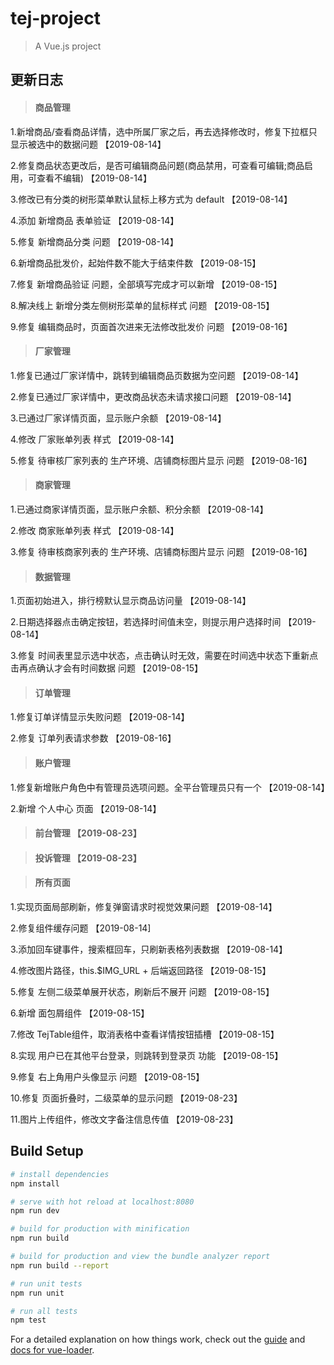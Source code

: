 # tej-project

> A Vue.js project

## 更新日志

> #### 商品管理

1.新增商品/查看商品详情，选中所属厂家之后，再去选择修改时，修复下拉框只显示被选中的数据问题   【2019-08-14】

2.修复商品状态更改后，是否可编辑商品问题(商品禁用，可查看可编辑;商品启用，可查看不编辑)  【2019-08-14】

3.修改已有分类的树形菜单默认鼠标上移方式为 default 【2019-08-14】

4.添加 新增商品 表单验证 【2019-08-14】

5.修复 新增商品分类 问题 【2019-08-14】

6.新增商品批发价，起始件数不能大于结束件数  【2019-08-15】

7.修复 新增商品验证 问题，全部填写完成才可以新增 【2019-08-15】

8.解决线上 新增分类左侧树形菜单的鼠标样式 问题 【2019-08-15】

9.修复 编辑商品时，页面首次进来无法修改批发价 问题 【2019-08-16】

> #### 厂家管理

1.修复已通过厂家详情中，跳转到编辑商品页数据为空问题 【2019-08-14】

2.修复已通过厂家详情中，更改商品状态未请求接口问题 【2019-08-14】

3.已通过厂家详情页面，显示账户余额 【2019-08-14】

4.修改 厂家账单列表 样式 【2019-08-14】

5.修复 待审核厂家列表的 生产环境、店铺商标图片显示 问题 【2019-08-16】

> #### 商家管理

1.已通过商家详情页面，显示账户余额、积分余额 【2019-08-14】

2.修改 商家账单列表 样式 【2019-08-14】

3.修复 待审核商家列表的 生产环境、店铺商标图片显示 问题 【2019-08-16】

> #### 数据管理

1.页面初始进入，排行榜默认显示商品访问量 【2019-08-14】

2.日期选择器点击确定按钮，若选择时间值未空，则提示用户选择时间 【2019-08-14】

3.修复 时间表里显示选中状态，点击确认时无效，需要在时间选中状态下重新点击再点确认才会有时间数据 问题  【2019-08-15】

> #### 订单管理

1.修复订单详情显示失败问题 【2019-08-14】

2.修复 订单列表请求参数 【2019-08-16】

> #### 账户管理

1.修复新增账户角色中有管理员选项问题。全平台管理员只有一个 【2019-08-14】

2.新增 个人中心 页面 【2019-08-14】

> #### 前台管理  【2019-08-23】

> #### 投诉管理  【2019-08-23】


> #### 所有页面

1.实现页面局部刷新，修复弹窗请求时视觉效果问题 【2019-08-14】

2.修复组件缓存问题 【2019-08-14]

3.添加回车键事件，搜索框回车，只刷新表格列表数据  【2019-08-14】

4.修改图片路径，this.$IMG_URL + 后端返回路径  【2019-08-15】

5.修复 左侧二级菜单展开状态，刷新后不展开 问题 【2019-08-15】

6.新增 面包屑组件 【2019-08-15】

7.修改 TejTable组件，取消表格中查看详情按钮插槽 【2019-08-15】

8.实现 用户已在其他平台登录，则跳转到登录页 功能 【2019-08-15】

9.修复 右上角用户头像显示 问题 【2019-08-15】

10.修复 页面折叠时，二级菜单的显示问题  【2019-08-23】

11.图片上传组件，修改文字备注信息传值   【2019-08-23】

## Build Setup

``` bash
# install dependencies
npm install

# serve with hot reload at localhost:8080
npm run dev

# build for production with minification
npm run build

# build for production and view the bundle analyzer report
npm run build --report

# run unit tests
npm run unit

# run all tests
npm test
```

For a detailed explanation on how things work, check out the [guide](http://vuejs-templates.github.io/webpack/) and [docs for vue-loader](http://vuejs.github.io/vue-loader).


